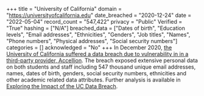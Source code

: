 +++
title = "University of California"
domain = "https://universityofcalifornia.edu"
date_breached = "2020-12-24"
date = "2022-05-04"
record_count = "547,422"
privacy = "Public"
Verified = "True"
hashing = ["N/A"]
breached_data = ["Dates of birth", "Education levels", "Email addresses", "Ethnicities", "Genders", "Job titles", "Names", "Phone numbers", "Physical addresses", "Social security numbers"]
categories = []
acknowledged = "No"
+++
In December 2020, <a href="https://portswigger.net/daily-swig/uc-berkeley-confirms-data-breach-becomes-latest-victim-of-accellion-cyber-attack" target="_blank" rel="noopener">the University of California suffered a data breach due to vulnerability in in a third-party provider, Accellion</a>. The breach exposed extensive personal data on both students and staff including 547 thousand unique email addresses, names, dates of birth, genders, social security numbers, ethnicities and other academic related data attributes. Further analysis is available in <a href="https://cgorlla.github.io/project/uc" target="_blank" rel="noopener">Exploring the Impact of the UC Data Breach</a>.
